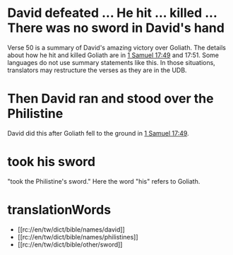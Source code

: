 # David defeated ... He hit ... killed ... There was no sword in David's hand

Verse 50 is a summary of David's amazing victory over Goliath. The details about how he hit and killed Goliath are in [1 Samuel 17:49](./48.md) and 17:51. Some languages do not use summary statements like this. In those situations, translators may restructure the verses as they are in the UDB.

# Then David ran and stood over the Philistine

David did this after Goliath fell to the ground in [1 Samuel 17:49](./48.md).

# took his sword

"took the Philistine's sword." Here the word "his" refers to Goliath.

# translationWords

* [[rc://en/tw/dict/bible/names/david]]
* [[rc://en/tw/dict/bible/names/philistines]]
* [[rc://en/tw/dict/bible/other/sword]]